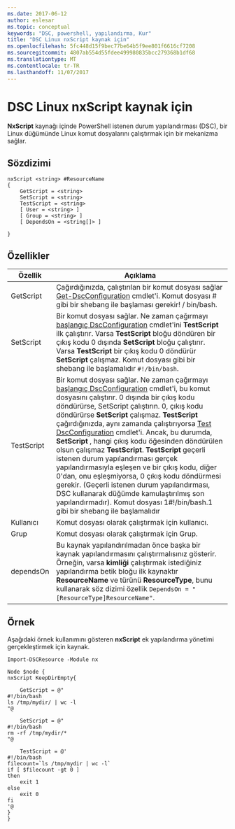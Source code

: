 ```yaml
---
ms.date: 2017-06-12
author: eslesar
ms.topic: conceptual
keywords: "DSC, powershell, yapılandırma, Kur"
title: "DSC Linux nxScript kaynak için"
ms.openlocfilehash: 5fc448d15f9bec77be64b5f9ee801f6616cf7208
ms.sourcegitcommit: 4807ab554d55fdee499980835bcc279368b1df68
ms.translationtype: MT
ms.contentlocale: tr-TR
ms.lasthandoff: 11/07/2017
---
```

# <a name="dsc-for-linux-nxscript-resource"></a>DSC Linux nxScript kaynak için

**NxScript** kaynağı içinde PowerShell istenen durum yapılandırması (DSC), bir Linux düğümünde Linux komut dosyalarını çalıştırmak için bir mekanizma sağlar.

## <a name="syntax"></a>Sözdizimi

```
nxScript <string> #ResourceName
{
    GetScript = <string>
    SetScript = <string>
    TestScript = <string>
    [ User = <string> ]
    [ Group = <string> ]
    [ DependsOn = <string[]> ]

}
```

## <a name="properties"></a>Özellikler

|  Özellik |  Açıklama | 
|---|---|
| GetScript| Çağırdığınızda, çalıştırılan bir komut dosyası sağlar [Get-DscConfiguration](https://technet.microsoft.com/en-us/library/dn521625.aspx) cmdlet'i. Komut dosyası # gibi bir shebang ile başlaması gerekir! / bin/bash.| 
| SetScript| Bir komut dosyası sağlar. Ne zaman çağırmayı [başlangıç DscConfiguration](https://technet.microsoft.com/en-us/library/dn521623.aspx) cmdlet'ini **TestScript** ilk çalıştırır. Varsa **TestScript** bloğu döndüren bir çıkış kodu 0 dışında **SetScript** bloğu çalıştırır. Varsa **TestScript** bir çıkış kodu 0 döndürür **SetScript** çalışmaz. Komut dosyası gibi bir shebang ile başlamalıdır `#!/bin/bash`.| 
| TestScript| Bir komut dosyası sağlar. Ne zaman çağırmayı [başlangıç DscConfiguration](https://technet.microsoft.com/en-us/library/dn521623.aspx) cmdlet'i, bu komut dosyasını çalıştırır. 0 dışında bir çıkış kodu döndürürse, SetScript çalıştırın. 0, çıkış kodu döndürürse **SetScript** çalışmaz. **TestScript** çağırdığınızda, aynı zamanda çalıştırıyorsa [Test DscConfiguration](https://technet.microsoft.com/en-us/library/dn407382.aspx) cmdlet'i. Ancak, bu durumda, **SetScript** , hangi çıkış kodu öğesinden döndürülen olsun çalışmaz **TestScript**. **TestScript** geçerli istenen durum yapılandırması gerçek yapılandırmasıyla eşleşen ve bir çıkış kodu, diğer 0'dan, onu eşleşmiyorsa, 0 çıkış kodu döndürmesi gerekir. (Geçerli istenen durum yapılandırması, DSC kullanarak düğümde kamulaştırılmış son yapılandırmadır). Komut dosyası 1#!/bin/bash.1 gibi bir shebang ile başlamalıdır| 
| Kullanıcı| Komut dosyası olarak çalıştırmak için kullanıcı.| 
| Grup| Komut dosyası olarak çalıştırmak için Grup.| 
| dependsOn | Bu kaynak yapılandırılmadan önce başka bir kaynak yapılandırmasını çalıştırmalısınız gösterir. Örneğin, varsa **kimliği** çalıştırmak istediğiniz yapılandırma betik bloğu ilk kaynaktır **ResourceName** ve türünü **ResourceType**, bunu kullanarak söz dizimi özellik `DependsOn = "[ResourceType]ResourceName"`.| 

## <a name="example"></a>Örnek

Aşağıdaki örnek kullanımını gösteren **nxScript** ek yapılandırma yönetimi gerçekleştirmek için kaynak.

```
Import-DSCResource -Module nx 

Node $node {
nxScript KeepDirEmpty{

    GetScript = @"
#!/bin/bash
ls /tmp/mydir/ | wc -l
"@

    SetScript = @"
#!/bin/bash
rm -rf /tmp/mydir/*
"@

    TestScript = @'
#!/bin/bash
filecount=`ls /tmp/mydir | wc -l`
if [ $filecount -gt 0 ]
then
    exit 1
else
    exit 0
fi
'@
} 
}
```

